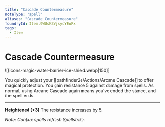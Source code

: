 ```yaml
---
title: "Cascade Countermeasure"
noteType: "spell"
aliases: "Cascade Countermeasure"
foundryId: Item.9WUsK3WjsycYEoFx
tags:
  - Item
---
```


# Cascade Countermeasure
![[icons-magic-water-barrier-ice-shield.webp|150]]

You quickly adjust your [[pathfinder2e/Actions/Arcane Cascade]] to offer magical protection. You gain resistance 5 against damage from spells. As normal, using Arcane Cascade again means you've ended the stance, and the spell ends.

* * *

**Heightened (+3)** The resistance increases by 5.

_Note: Conflux spells refresh Spellstrike._
